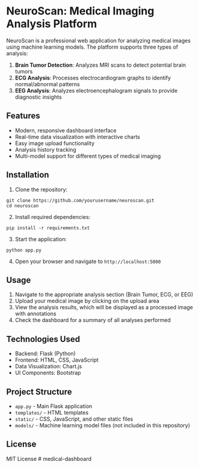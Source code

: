 # NeuroScan: Medical Imaging Analysis Platform

NeuroScan is a professional web application for analyzing medical images using machine learning models. The platform supports three types of analysis:

1. **Brain Tumor Detection**: Analyzes MRI scans to detect potential brain tumors
2. **ECG Analysis**: Processes electrocardiogram graphs to identify normal/abnormal patterns
3. **EEG Analysis**: Analyzes electroencephalogram signals to provide diagnostic insights

## Features

- Modern, responsive dashboard interface
- Real-time data visualization with interactive charts
- Easy image upload functionality
- Analysis history tracking
- Multi-model support for different types of medical imaging

## Installation

1. Clone the repository:
```
git clone https://github.com/yourusername/neuroscan.git
cd neuroscan
```

2. Install required dependencies:
```
pip install -r requirements.txt
```

3. Start the application:
```
python app.py
```

4. Open your browser and navigate to `http://localhost:5000`

## Usage

1. Navigate to the appropriate analysis section (Brain Tumor, ECG, or EEG)
2. Upload your medical image by clicking on the upload area
3. View the analysis results, which will be displayed as a processed image with annotations
4. Check the dashboard for a summary of all analyses performed

## Technologies Used

- Backend: Flask (Python)
- Frontend: HTML, CSS, JavaScript
- Data Visualization: Chart.js
- UI Components: Bootstrap

## Project Structure

- `app.py` - Main Flask application
- `templates/` - HTML templates
- `static/` - CSS, JavaScript, and other static files
- `models/` - Machine learning model files (not included in this repository)

## License

MIT License # medical-dashboard
